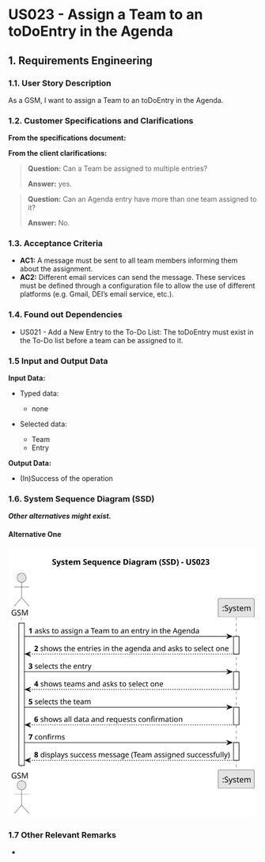 # US023 - Assign a Team to an toDoEntry in the Agenda


## 1. Requirements Engineering

### 1.1. User Story Description

As a GSM, I want to assign a Team to an toDoEntry in the Agenda.

### 1.2. Customer Specifications and Clarifications 

**From the specifications document:**

>
 
**From the client clarifications:**

> **Question:** Can a Team be assigned to multiple entries?
> 
> **Answer:** yes.

> **Question:** Can an Agenda entry have more than one team assigned to it?
>
> **Answer:** No.

### 1.3. Acceptance Criteria

* **AC1:** A message must be sent to all team members informing them about the assignment.
* **AC2:** Different email services can send the message. These services must be defined through a configuration file to allow the use of different platforms (e.g. Gmail, DEI’s email service, etc.).

### 1.4. Found out Dependencies

* US021 - Add a New Entry to the To-Do List: The toDoEntry must exist in the To-Do list before a team can be assigned to it.

### 1.5 Input and Output Data

**Input Data:**

* Typed data:
    * none
	
* Selected data:
    * Team
    * Entry

**Output Data:**

* (In)Success of the operation

### 1.6. System Sequence Diagram (SSD)

**_Other alternatives might exist._**

#### Alternative One

![System Sequence Diagram - Alternative One](svg/us023-system-sequence-diagram-alternative-one.svg)

### 1.7 Other Relevant Remarks

* 